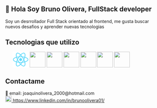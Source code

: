   <h2> 👋 Hola Soy Bruno Olivera, FullStack developer </h2>
 Soy un desrrollador Full Stack orientado al frontend, me gusta buscar nuevos desafios y aprender nuevas tecnologias

 <h2>Tecnologias que utilizo</h2>
 <ul>
     <img width=50px height=50px src=https://raw.githubusercontent.com/devicons/devicon/master/icons/react/react-original.svg>
     <img width=50px height=50px src=https://everyday.codes/wp-content/uploads/2020/01/0-U2DmhXYumRyXH6X1.png>
     <img width=50px height=50px src=https://camo.githubusercontent.com/1f0836854315fb9f500aaad4dae0375219298c2d8035f63de3b0dfa180e6bb70/68747470733a2f2f63646e2e66726565626965737570706c792e636f6d2f6c6f676f732f6c617267652f32782f6e6f64656a732d69636f6e2d6c6f676f2d706e672d7472616e73706172656e742e706e67>  
     <img width=50px height=50px src=https://camo.githubusercontent.com/d458b55282fc167f5a189b35e54f966acdd5100d9331d90bea6416f2805e7f95/68747470733a2f2f63646e2e6a7364656c6976722e6e65742f67682f64657669636f6e732f64657669636f6e2f69636f6e732f68746d6c352f68746d6c352d706c61696e2e737667>    
     <img width=50px height=50px src=https://upload.wikimedia.org/wikipedia/commons/4/4c/Typescript_logo_2020.svg>  
     <img width=50px height=50px src=https://assets.website-files.com/61ca3f775a79ec5f87fcf937/6202fcdee5ee8636a145a41b_1234-p-500.png>  
     <img width=50px height=50px src=https://upload.wikimedia.org/wikipedia/commons/thumb/2/29/Postgresql_elephant.svg/640px-Postgresql_elephant.svg.png>  
</ul>
<h2>Contactame</h2>
<div></div>
📩 email: joaquinolivera_2000@hotmail.com 
<div></div>
<a href=https://www.linkedin.com/in/brunoolivera01/>
 <img width=20px height=20px src=https://cdn-icons-png.flaticon.com/512/174/174857.png> https://www.linkedin.com/in/brunoolivera01/
</a>
<div></div>
